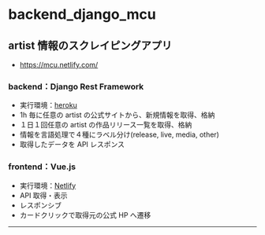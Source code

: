 # backend_django_mcu

## artist 情報のスクレイピングアプリ

- https://mcu.netlify.com/

### backend：Django Rest Framework

- 実行環境：[heroku](https://jp.heroku.com/)
- 1h 毎に任意の artist の公式サイトから、新規情報を取得、格納
- １日１回任意の artist の作品リリース一覧を取得、格納
- 情報を言語処理で４種にラベル分け(release, live, media, other)
- 取得したデータを API レスポンス

### frontend：Vue.js

- 実行環境：[Netlify](https://www.netlify.com/)
- API 取得・表示
- レスポンシブ
- カードクリックで取得元の公式 HP へ遷移

---
